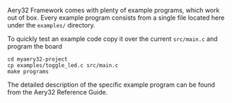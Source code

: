 Aery32 Framework comes with plenty of example programs, which work out of box. Every example program consists from a single file located here under the `examples/` directory.

To quickly test an example code copy it over the current `src/main.c` and program the board

    cd myaery32-project
    cp examples/toggle_led.c src/main.c
    make programs

The detailed description of the specific example program can be found from the Aery32 Reference Guide.